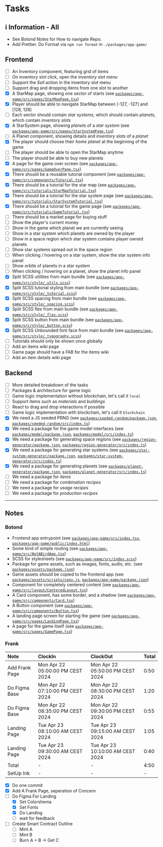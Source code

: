 # Tasks

## ℹ️ Information - All

- See Botond Notes for How to navigate Repo.
- Add Prettier. Do Format via `npm run format` in `./packages/app-game/`

## Frontend

- [ ] An Inventory component, featuring grid of items
- [ ] On inventory slot click, open the _inventory slot menu_
- [ ] Support the _Sell_ action in the inventory slot menu
- [ ] Support drag and dropping items from one slot to another
- [x] A StarMap page, showing one _sector_ of starts (see [`packages/app-game/src/pages/StarMapPage.tsx`](packages/app-game/src/pages/StarMapPage.tsx))
- [x] Player should be able to navigate StarMap between [-127, -127] and [128, 128]
- [ ] Each sector should contain _star systems_, which should contain _planets_, which contain _inventory slots_
- [x] A StarSystem page, showing _planets_ of a _star system_ (see [`packages/app-game/src/pages/StarSystemPage.tsx`](packages/app-game/src/pages/StarSystemPage.tsx))
- [ ] A Planet component, showing details and _inventory slots_ of a _planet_
- [x] The player should choose their _home planet_ at the beginning of the game
- [ ] The player should be able to open the StarMap anytime
- [ ] The player should be able to buy new planets
- [X] A page for the game over screen (see [`packages/app-game/src/pages/GameOverPage.tsx`](packages/app-game/src/pages/GameOverPage.tsx))
- [X] There should be a reusable tutorial component (see [`packages/app-game/src/components/Tutorial.tsx`](packages/app-game/src/components/Tutorial.tsx))
- [X] There should be a tutorial for the star map (see [`packages/app-game/src/tutorials/StarMapTutorial.tsx`](packages/app-game/src/tutorials/StarMapTutorial.tsx))
- [X] There should be a tutorial for the star system page (see [`packages/app-game/src/tutorials/StarSystemTutorial.tsx`](packages/app-game/src/tutorials/StarSystemTutorial.tsx))
- [X] There should be a tutorial for the game page (see [`packages/app-game/src/tutorials/GameTutorial.tsx`](packages/app-game/src/tutorials/GameTutorial.tsx))
- [ ] There should be a market page for buying stuff
- [ ] Show the player's current money
- [ ] Show in the game which planet we are currently seeing
- [ ] Show in a star system which planets are owned by the player
- [ ] Show in a space region which star system contains player owned planets
- [ ] Show star systems spread out in the space region
- [ ] When clicking / hovering on a star system, show the star system info panel
- [ ] Show orbits of planets in a star system
- [ ] When clicking / hovering on a planet, show the planet info panel
- [X] Split SCSS utilities from main bundle (see [`packages/app-game/src/style/_utils.scss`](packages/app-game/src/style/_utils.scss))
- [X] Split SCSS tutorial styling from main bundle (see [`packages/app-game/src/style/_tutorial.scss`](packages/app-game/src/style/_tutorial.scss))
- [X] Split SCSS spacing from main bundle (see [`packages/app-game/src/style/_spacing.scss`](packages/app-game/src/style/_spacing.scss))
- [X] Split SCSS flex from main bundle (see [`packages/app-game/src/style/_flex.scss`](packages/app-game/src/style/_flex.scss))
- [X] Split SCSS button from main bundle (see [`packages/app-game/src/style/_button.scss`](packages/app-game/src/style/_button.scss))
- [X] Split SCSS Unbounded font face from main bundle (see [`packages/app-game/src/style/_typography.scss`](packages/app-game/src/style/_typography.scss))
- [ ] Tutorials should only be shown once globally
- [ ] Add an items wiki page
- [ ] Game page should have a FAB for the items wiki
- [ ] Add an item details wiki page

## Backend

- [ ] More detailed breakdown of the tasks
- [ ] Packages & architecture for game logic
- [ ] Game logic implementation without blockchain, let's call it `local`
- [ ] Support items such as _materials_ and _buildings_
- [ ] React to drag and drop interactions if possible
- [ ] Game logic implementation with blockchain, let's call it `blockchain`
- [X] We need a JS seeded PRNG (see [`packages/seeded-random/package.json`](packages/seeded-random/package.json), [`packages/seeded-random/src/index.ts`](packages/seeded-random/src/index.ts))
- [X] We need a package for the game model interfaces (see [`packages/model/package.json`](packages/model/package.json), [`packages/model/src/index.ts`](packages/model/src/index.ts))
- [X] We need a package for generating space regions (see [`packages/region-generator/package.json`](packages/region-generator/package.json), [`packages/region-generator/src/index.ts`](packages/region-generator/src/index.ts))
- [X] We need a package for generating star systems (see [`packages/star-system-generator/package.json`](packages/star-system-generator/package.json), [`packages/star-system-generator/src/index.ts`](packages/star-system-generator/src/index.ts))
- [X] We need a package for generating planets (see [`packages/planet-generator/package.json`](packages/planet-generator/package.json), [`packages/planet-generator/src/index.ts`](packages/planet-generator/src/index.ts))
- [ ] We need a package for _items_
- [ ] We need a package for _combination recipes_
- [ ] We need a package for _usage recipes_
- [ ] We need a package for _production recipes_

---

## Notes

### Botond

- Frontend app entrypoint (see [`packages/app-game/src/index.tsx`](packages/app-game/src/index.tsx), [`packages/app-game/public/index.html`](packages/app-game/public/index.html))
- Some kind of simple routing (see [`packages/app-game/src/NotABirdApp.tsx`](packages/app-game/src/NotABirdApp.tsx))
- SCSS for stylesheets (see [`packages/app-game/src/index.scss`](packages/app-game/src/index.scss))
- Package for game assets, such as images, fonts, audio, etc. (see [`packages/assets/package.json`](packages/assets/package.json))
- Game assets should be copied to the frontend app (see [`packages/assets/scripts/copy.js`](packages/assets/scripts/copy.js), [`packages/app-game/package.json`](packages/app-game/package.json))
- Component for completely centered content (see [`packages/app-game/src/layout/CenteredLayout.tsx`](packages/app-game/src/layout/CenteredLayout.tsx))
- A Card component, has some border, and a shadow (see [`packages/app-game/src/components/Card.tsx`](packages/app-game/src/components/Card.tsx))
- A Button component (see [`packages/app-game/src/components/Button.tsx`](packages/app-game/src/components/Button.tsx))
- A landing page screen for starting the game (see [`packages/app-game/src/pages/LandingPage.tsx`](packages/app-game/src/pages/LandingPage.tsx))
- A page for the game itself (see [`packages/app-game/src/pages/GamePage.tsx`](packages/app-game/src/pages/GamePage.tsx))

### Frank

| Note           | ClockIn                          | ClockOut                         | Total |
| :------------- | :------------------------------- | :------------------------------- | :---- |
| Add Frank Page | Mon Apr 22 05:00:00 PM CEST 2024 | Mon Apr 22 05:50:00 PM CEST 2024 | 0:50  |
| Do Figma Base  | Mon Apr 22 07:10:00 PM CEST 2024 | Mon Apr 22 08:30:00 PM CEST 2024 | 1:20  |
| Do Figma Base  | Mon Apr 22 08:35:00 PM CEST 2024 | Mon Apr 22 09:30:00 PM CEST 2024 | 0:55  |
| Landing Page   | Tue Apr 23 08:10:00 AM CEST 2024 | Tue Apr 23 09:15:00 AM CEST 2024 | 1:05  |
| Landing Page   | Tue Apr 23 09:30:00 AM CEST 2024 | Tue Apr 23 10:10:00 AM CEST 2024 | 0:40  |
| Total          | -                                | -                                | 4:50  |
| SetUp Ink      | -                                | -                                | -     |

- [x] Do one commit
- [x] Add A Frank Page, seperation of Concern
- [ ] Do Figma For Landing
  - [x] Set Colorshema
  - [x] Set Fonts
  - [x] Do Landing
  - [ ] wait for feedback
- [ ] Create Smart Contract Outline
  - [ ] Mint A
  - [ ] Mint B
  - [ ] Burn A + B -> Get C
